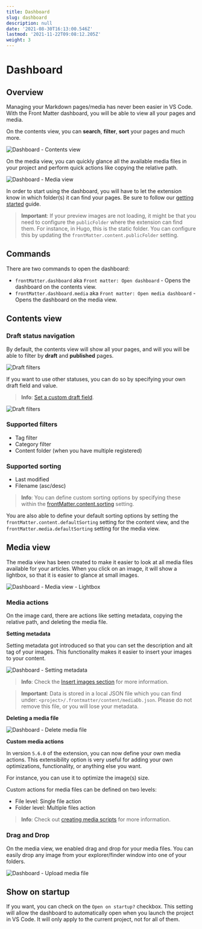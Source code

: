 ```yaml
---
title: Dashboard
slug: dashboard
description: null
date: '2021-08-30T16:13:00.546Z'
lastmod: '2021-11-22T09:08:12.205Z'
weight: 3
---
```


# Dashboard

## Overview

Managing your Markdown pages/media has never been easier in VS Code. With the Front Matter dashboard, you will be able to view all your pages and media.

On the contents view, you can **search**, **filter**, **sort** your pages and much more.

![Dashboard - Contents view](https://res.cloudinary.com/estruyf/image/upload/w_1256/v1631520508/frontmatter/dashboard.png)

On the media view, you can quickly glance all the available media files in your project and perform quick actions like copying the relative path.

![Dashboard - Media view](https://res.cloudinary.com/estruyf/image/upload/v1641373114/frontmatter/media-dashboard-5.9.0.png)

In order to start using the dashboard, you will have to let the extension know in which folder(s) it can find your pages. Be sure to follow our [getting started](/docs/getting-started) guide.

> **Important**: If your preview images are not loading, it might be that you need to configure the `publicFolder` where the extension can find them. For instance, in Hugo, this is the static folder. You can configure this by updating the `frontMatter.content.publicFolder` setting.

## Commands

There are two commands to open the dashboard:

- `frontMatter.dashboard` aka `Front matter: Open dashboard` - Opens the dashboard on the contents view.
- `frontMatter.dashboard.media` aka `Front matter: Open media dashboard` - Opens the dashboard on the media view.

## Contents view

### Draft status navigation

By default, the contents view will show all your pages, and will you will be able to filter by **draft** and **published** pages.

![Draft filters](/releases/v5.3.0/draft-status-original.png)

If you want to use other statuses, you can do so by specifying your own draft field and value.

> **Info**: [Set a custom draft field](/docs/content-types#custom-draft-field).

![Draft filters](/releases/v5.3.0/draft-status.png)

### Supported filters

- Tag filter
- Category filter
- Content folder (when you have multiple registered)

### Supported sorting

- Last modified
- Filename (asc/desc)

> **Info**: You can define custom sorting options by specifying these within the [frontMatter.content.sorting](/docs/settings#frontMatter.content.sorting) setting.

You are also able to define your default sorting options by setting the `frontMatter.content.defaultSorting` setting for the content view, and the `frontMatter.media.defaultSorting` setting for the media view.

## Media view

The media view has been created to make it easier to look at all media files available for your articles. When you click on an image, it will show a lightbox, so that it is easier to glance at small images.

![Dashboard - Media view - Lightbox](/releases/v5.9.0/media-lightbox.png)

### Media actions

On the image card, there are actions like setting metadata, copying the relative path, and deleting the media file.

**Setting metadata**

Setting metadata got introduced so that you can set the description and alt tag of your images. This functionality makes it easier to insert your images to your content.

![Dashboard - Setting metadata](/releases/v5.0.0/metadata-media.png)

> **Info**: Check the [Insert images section](/docs/markdown#insert-images) for more information.

> **Important**: Data is stored in a local JSON file which you can find under: `<project>/.frontmatter/content/mediaDb.json`. Please do not remove this file, or you will lose your metadata.

**Deleting a media file**

![Dashboard - Delete media file](/releases/v5.9.0/media-deletion.png)

**Custom media actions**

In version `5.6.0` of the extension, you can now define your own media actions. This extensibility option is very useful for adding your own optimizations, functionality, or anything else you want.

For instance, you can use it to optimize the image(s) size.

Custom actions for media files can be defined on two levels:

- File level: Single file action
- Folder level: Multiple files action

> **Info**: Check out [creating media scripts](/docs/custom-actions#creating-a-media-script) for more information.

### Drag and Drop

On the media view, we enabled drag and drop for your media files. You can easily drop any image from your explorer/finder window into one of your folders.

![Dashboard - Upload media file](/releases/v5.9.0/media-upload.png)

## Show on startup

If you want, you can check on the `Open on startup?` checkbox. This setting will allow the dashboard to automatically open when you launch the project in VS Code. It will only apply to the current project, not for all of them.
